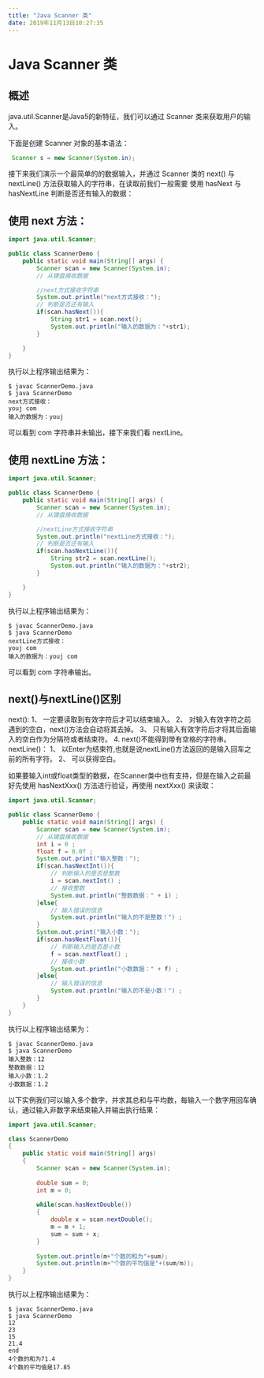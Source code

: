 ```yaml
---
title: "Java Scanner 类" 
date: 2019年11月13日10:27:35
---
```

# Java Scanner 类
## 概述
java.util.Scanner是Java5的新特征，我们可以通过 Scanner 类来获取用户的输入。

下面是创建 Scanner 对象的基本语法：
```java
 Scanner s = new Scanner(System.in); 
```
接下来我们演示一个最简单的的数据输入，并通过 Scanner 类的 next() 与 nextLine() 方法获取输入的字符串，在读取前我们一般需要 使用 hasNext 与 hasNextLine 判断是否还有输入的数据：

## 使用 next 方法：
```java
import java.util.Scanner; 

public class ScannerDemo {  
    public static void main(String[] args) {  
        Scanner scan = new Scanner(System.in); 
		// 从键盘接收数据  

		//next方式接收字符串
        System.out.println("next方式接收：");
        // 判断是否还有输入
        if(scan.hasNext()){   
        	String str1 = scan.next();
        	System.out.println("输入的数据为："+str1);  
        }  

    }  
} 
```
执行以上程序输出结果为：
```
$ javac ScannerDemo.java
$ java ScannerDemo
next方式接收：
youj com
输入的数据为：youj
```
可以看到 com 字符串并未输出，接下来我们看 nextLine。

## 使用 nextLine 方法：
```java
import java.util.Scanner; 

public class ScannerDemo {  
    public static void main(String[] args) {  
        Scanner scan = new Scanner(System.in); 
		// 从键盘接收数据  

		//nextLine方式接收字符串
        System.out.println("nextLine方式接收：");
        // 判断是否还有输入
        if(scan.hasNextLine()){   
        	String str2 = scan.nextLine();
        	System.out.println("输入的数据为："+str2);  
        }  

    }  
} 
```
执行以上程序输出结果为：
```
$ javac ScannerDemo.java
$ java ScannerDemo
nextLine方式接收：
youj com
输入的数据为：youj com
```
可以看到 com 字符串输出。

## next()与nextLine()区别
next():
1、 一定要读取到有效字符后才可以结束输入。
2、 对输入有效字符之前遇到的空白，next()方法会自动将其去掉。
3、 只有输入有效字符后才将其后面输入的空白作为分隔符或者结束符。
4. next()不能得到带有空格的字符串。
nextLine()：
1、 以Enter为结束符,也就是说nextLine()方法返回的是输入回车之前的所有字符。
2、 可以获得空白。

如果要输入int或float类型的数据，在Scanner类中也有支持，但是在输入之前最好先使用 hasNextXxx() 方法进行验证，再使用 nextXxx() 来读取：

```java
import java.util.Scanner;  

public class ScannerDemo {  
    public static void main(String[] args) {  
        Scanner scan = new Scanner(System.in);  
		// 从键盘接收数据  
        int i = 0 ;  
        float f = 0.0f ;  
        System.out.print("输入整数：");  
        if(scan.hasNextInt()){                 
			// 判断输入的是否是整数  
            i = scan.nextInt() ;                
			// 接收整数  
            System.out.println("整数数据：" + i) ;  
        }else{                                 
			// 输入错误的信息  
            System.out.println("输入的不是整数！") ;  
        }  
        System.out.print("输入小数：");  
        if(scan.hasNextFloat()){              
			// 判断输入的是否是小数  
            f = scan.nextFloat() ;             
			// 接收小数  
            System.out.println("小数数据：" + f) ;  
        }else{                                
			// 输入错误的信息  
            System.out.println("输入的不是小数！") ;  
        }  
    }  
} 
```
执行以上程序输出结果为：
```
$ javac ScannerDemo.java
$ java ScannerDemo
输入整数：12
整数数据：12
输入小数：1.2
小数数据：1.2
```
以下实例我们可以输入多个数字，并求其总和与平均数，每输入一个数字用回车确认，通过输入非数字来结束输入并输出执行结果：
```java
import java.util.Scanner; 

class ScannerDemo   
{  
    public static void main(String[] args)   
    {  
        Scanner scan = new Scanner(System.in);  
  
        double sum = 0;  
        int m = 0;  
  
        while(scan.hasNextDouble())  
        {  
            double x = scan.nextDouble();  
            m = m + 1;  
            sum = sum + x;  
        }  
  
        System.out.println(m+"个数的和为"+sum);  
        System.out.println(m+"个数的平均值是"+(sum/m));  
    }  
}  
```
执行以上程序输出结果为：
```
$ javac ScannerDemo.java
$ java ScannerDemo
12
23
15
21.4
end
4个数的和为71.4
4个数的平均值是17.85
```